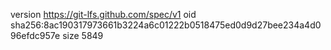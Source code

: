version https://git-lfs.github.com/spec/v1
oid sha256:8ac190317973661b3224a6c01222b0518475ed0d9d27bee234a4d096efdc957e
size 5849
